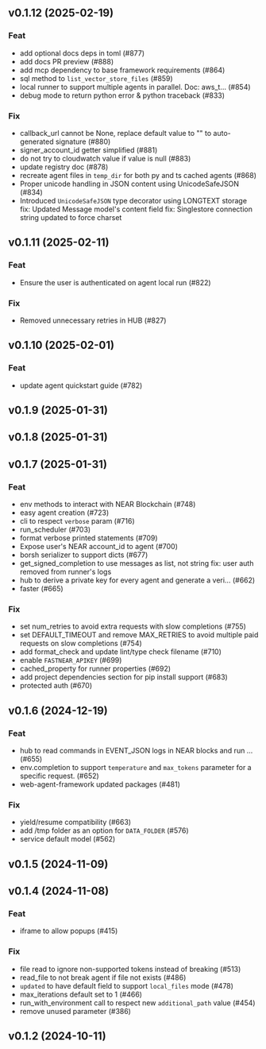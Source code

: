 ## v0.1.12 (2025-02-19)

### Feat

- add optional docs deps in toml (#877)
- add docs PR preview (#888)
- add mcp dependency to base framework requirements (#864)
- sql method to `list_vector_store_files` (#859)
- local runner to support multiple agents in parallel. Doc: aws_t… (#854)
- debug mode to return python error & python traceback (#833)

### Fix

- callback_url cannot be None, replace default value to "" to auto-generated signature (#880)
- signer_account_id getter simplified (#881)
- do not try to cloudwatch value if value is null (#883)
- update registry doc (#878)
- recreate agent files in `temp_dir` for both py and ts cached agents (#868)
- Proper unicode handling in JSON content using UnicodeSafeJSON (#834)
- Introduced `UnicodeSafeJSON` type decorator using LONGTEXT storage
fix: Updated Message model's content field
fix: Singlestore connection string updated to force charset

## v0.1.11 (2025-02-11)

### Feat

- Ensure the user is authenticated on agent local run (#822)

### Fix

- Removed unnecessary retries in HUB (#827)

## v0.1.10 (2025-02-01)

### Feat

- update agent quickstart guide (#782)

## v0.1.9 (2025-01-31)

## v0.1.8 (2025-01-31)

## v0.1.7 (2025-01-31)

### Feat

- env methods to interact with NEAR Blockchain (#748)
- easy agent creation (#723)
- cli to respect `verbose` param (#716)
- run_scheduler (#703)
- format verbose printed statements (#709)
- Expose user's NEAR account_id to agent (#700)
- borsh serializer to support dicts (#677)
- get_signed_completion to use messages as list, not string
fix: user auth removed from runner's logs
- hub to derive a private key for every agent and generate a veri… (#662)
- faster (#665)

### Fix

- set num_retries to avoid extra requests with slow completions (#755)
- set DEFAULT_TIMEOUT and remove MAX_RETRIES to avoid multiple paid requests on slow completions (#754)
- add format_check and update lint/type check filename (#710)
- enable `FASTNEAR_APIKEY` (#699)
- cached_property for runner properties (#692)
- add project dependencies section for pip install support (#683)
- protected auth (#670)

## v0.1.6 (2024-12-19)

### Feat

- hub to read commands in EVENT_JSON logs in NEAR blocks and run … (#655)
- env.completion to support `temperature` and `max_tokens` parameter for a specific request. (#652)
- web-agent-framework updated packages (#481)

### Fix

- yield/resume compatibility (#663)
- add /tmp folder as an option for `DATA_FOLDER` (#576)
- service default model (#562)

## v0.1.5 (2024-11-09)

## v0.1.4 (2024-11-08)

### Feat

- iframe to allow popups (#415)

### Fix

- file read to ignore non-supported tokens instead of breaking (#513)
- read_file to not break agent if file not exists (#486)
- `updated` to have default field to support `local_files` mode (#478)
- max_iterations default set to 1 (#466)
- run_with_environment call to respect new `additional_path` value (#454)
- remove unused parameter (#386)

## v0.1.2 (2024-10-11)
